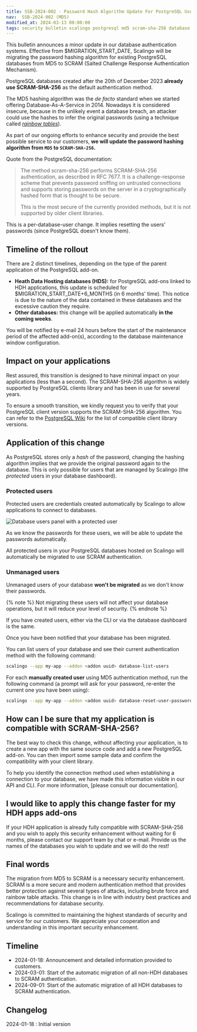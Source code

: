 ```yaml
---
title: SSB-2024-002 - Password Hash Algorithm Update For PostgreSQL Users
nav:  SSB-2024-002 (MD5)
modified_at: 2024-03-13 00:00:00
tags: security bulletin scalingo postgresql md5 scram-sha-256 database
---
```


This bulletin announces a minor update in our database authentication systems. Effective from $MIGRATION_START_DATE, Scalingo will be migrating the password hashing algorithm for existing PostgreSQL databases from MD5 to SCRAM (Salted Challenge Response Authentication Mechanism).

PostgreSQL databases created after the 20th of December 2023 **already use SCRAM-SHA-256** as the default authentication method.

The MD5 hashing algorithm was the *de facto* standard when we started offering Database-As-A-Service in 2014. Nowadays it is considered insecure, because in the unlikely event a database breach, an attacker could use the hashes to infer the original passwords (using a technique called *[rainbow tables](https://en.wikipedia.org/wiki/Rainbow_table)*).

As part of our ongoing efforts to enhance security and provide the best possible service to our customers, **we will update the password hashing algorithm  from `MD5` to `SCRAM-SHA-256`.**

Quote from the PostgreSQL documentation:

> The method scram-sha-256 performs SCRAM-SHA-256 authentication, as described in RFC 7677. It is a challenge-response scheme that prevents password sniffing on untrusted connections and supports storing passwords on the server in a cryptographically hashed form that is thought to be secure.
> 
> 
> This is the most secure of the currently provided methods, but it is not supported by older client libraries.

This is a per-database-user change. It implies resetting the users' passwords (since PostgreSQL doesn't know them).

## Timeline of the rollout

There are 2 distinct timelines, depending on the type of the parent application of the PostgreSQL add-on.

- **Heath Data Hosting databases (HDS):** for PostgreSQL add-ons linked to HDH applications, this update is scheduled for $MIGRATION_START_DATE+6_MONTHS (in 6 months' time). This notice is due to the nature of the data contained in these databases and the excessive caution they require.
- **Other databases:** this change will be applied automatically **in the coming weeks**.

You will be notified by e-mail 24 hours before the start of the maintenance period of the affected add-on(s), according to the database maintenance window configuration.

## **Impact on your applications**

Rest assured, this transition is designed to have minimal impact on your applications (less than a second). The SCRAM-SHA-256 algorithm is widely supported by PostgreSQL clients library and has been in use for several years.

To ensure a smooth transition, we kindly request you to verify that your PostgreSQL client version supports the SCRAM-SHA-256 algorithm. You can refer to the [PostgreSQL Wiki](https://wiki.postgresql.org/wiki/List_of_drivers) for the list of compatible client library versions.

## Application of this change

As PostgreSQL stores only a *hash* of the password, changing the hashing algorithm implies that we provide the original password again to the database. This is only possible for users that are managed by Scalingo (the *protected* users in your database dashboard).

### Protected users

Protected users are credentials created automatically by Scalingo to allow applications to connect to databases.

![Database users panel with a protected user](https://cdn.scalingo.com/documentation/security/20240313_database_users_panel_protected_user.png)

As we know the passwords for these users, we will be able to update the passwords automatically.

All protected users in your PostgreSQL databases hosted on Scalingo will automatically be migrated to use SCRAM authentication.

### Unmanaged users

Unmanaged users of your database **won't be migrated** as we don't know their passwords.


{% note %}
  Not migrating these users will not affect your database operations, but it will reduce your level of security.
{% endnote %}

If you have created users, either via the CLI or via the database dashboard is the same.

Once you have been notified that your database has been migrated. 

You can list users of your database and see their current authentication method with the following command:

```bash
scalingo --app my-app --addon <addon uuid> database-list-users
```

For each **manually created user** using MD5 authentication method, run the following command (a prompt will ask for your password, re-enter the current one you have been using):

```bash
scalingo --app my-app --addon <addon uuid> database-reset-user-password <username>
```

## How can I be sure that my application is compatible with SCRAM-SHA-256?

The best way to check this change, without affecting your application, is to create a new app with the same source code and add a new PostgreSQL add-on. You can then import some sample data and confirm the compatibility with your client library.

To help you identify the connection method used when establishing a connection to your database, we have made this information visible in our API and CLI. For more information, [please consult our documentation].

## I would like to apply this change faster for my HDH apps add-ons

If your HDH application is already fully compatible with SCRAM-SHA-256 and you wish to apply this security enhancement without waiting for 6 months, please contact our support team by chat or e-mail. Provide us the names of the databases you wish to update and we will do the rest!

## Final words

The migration from MD5 to SCRAM is a necessary security enhancement. SCRAM is a more secure and modern authentication method that provides better protection against several types of attacks, including brute force and rainbow table attacks. This change is in line with industry best practices and recommendations for database security.

Scalingo is committed to maintaining the highest standards of security and service for our customers. We appreciate your cooperation and understanding in this important security enhancement.

## Timeline

- 2024-01-18: Announcement and detailed information provided to customers.
- 2024-03-01: Start of the automatic migration of all non-HDH databases to SCRAM authentication.
- 2024-09-01: Start of the automatic migration of all HDH databases to SCRAM authentication.

## Changelog

2024-01-18 : Initial version